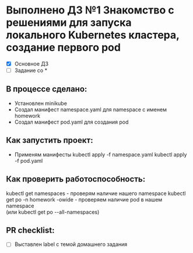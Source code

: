 # Выполнено ДЗ №1 Знакомство с решениями для запуска локального Kubernetes кластера, создание первого pod

 - [x] Основное ДЗ
 - [ ] Задание со *

## В процессе сделано:
 - Установлен minikube
 - Создал манифест namespace.yaml для namespace с именем homework
 - Создал манифест pod.yaml для создания pod

## Как запустить проект:
 - Применям манифесты
   kubectl apply -f namespace.yaml
   kubectl apply -f pod.yaml

## Как проверить работоспособность:
 kubectl get namespaces - проверям наличие нашего namespace
 kubectl get po -n homework -owide - проверяем наличие pod в нашем namespace  
 (или kubectl get po --all-namespaces)

## PR checklist:
 - [ ] Выставлен label с темой домашнего задания